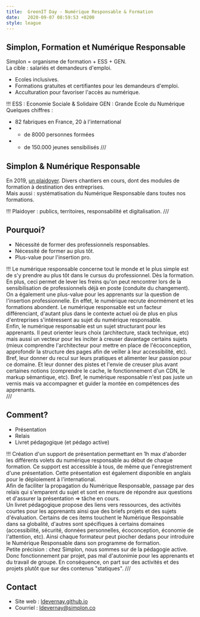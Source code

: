 ```yaml
---
title:  GreenIT Day - Numérique Responsable & Formation
date:   2020-09-07 08:59:53 +0200
style: league
---
```

## Simplon, Formation et Numérique Responsable
Simplon = organisme de formation + ESS + GEN.  
La cible : salariés et demandeurs d'emploi.  
* Ecoles inclusives.
* Formations gratuites et certifiantes pour les demandeurs d'emploi.
* Acculturation pour favoriser l'accès au numérique.
   
!!!
ESS : Economie Sociale & Solidaire
GEN : Grande Ecole du Numérique  
Quelques chiffres : 
* 82 fabriques en France, 20 à l'international
* + de 8000 personnes formées
* + de 150.000 jeunes sensibilisés
///
## Simplon & Numérique Responsable  
En 2019, [un plaidoyer](https://plaidoyer.simplon.co/).
Divers chantiers en cours, dont des modules de formation à destination des entreprises.  
Mais aussi : systématisation du Numérique Responsable dans toutes nos formations. 
  
!!!
Plaidoyer : publics, territoires, responsabilité et digitalisation.
///
## Pourquoi?
* Nécessité de former des professionnels responsables. 
* Nécessité de former au plus tôt. 
* Plus-value pour l'insertion pro. 
  
!!!
Le numérique responsable concerne tout le monde et le plus simple est de s'y prendre au plus tôt dans le cursus du professionnel. Dès la formation. En plus, ceci permet de lever les freins qu'on peut rencontrer lors de la sensibilisation de professionnels déjà en poste (conduite du changement).  
On a également une plus-value pour les apprenants sur la question de l'insertion professionnelle. En effet, le numérique recrute énormément et les formations abondent. Le numérique responsable est un facteur différenciant, d'autant plus dans le contexte actuel où de plus en plus d'entreprises s'intéressent au sujet du numérique responsable.  
Enfin, le numérique responsable est un sujet structurant pour les apprenants. Il peut orienter leurs choix (architecture, stack technique, etc) mais aussi un vecteur pour les inciter à creuser davantage certains sujets (mieux comprendre l'architecteur pour mettre en place de l'écoconception, approfondir la structure des pages afin de veiller à leur accessibilité, etc). Bref, leur donner du recul sur leurs pratiques et alimenter leur passion pour ce domaine. Et leur donner des pistes et l'envie de creuser plus avant certaines notions (comprendre le cache, le fonctionnement d'un CDN, le markup sémantique, etc). Bref, le numérique responsable n'est pas juste un vernis mais va accompagner et guider la montée en compétences des apprenants.  
///
## Comment?
* Présentation
* Relais 
* Livret pédagogique 
(et pédago active)
  
!!!
Création d'un support de présentation permettant en 1h max d'aborder les différents volets du numérique responsable au début de chaque formation. Ce support est accessible à tous, de même que l'enregistrement d'une présentation. Cette présentation est également disponible en anglais pour le déploiement à l'international.  
Afin de faciliter la propagation du Numérique Responsable, passage par des relais qui s'emparent du sujet et sont en mesure de répondre aux questions et d'assurer la présentation => tâche en cours.  
Un livret pédagogique propose des liens vers ressources, des activités courtes pour les apprenants ainsi que des briefs projets et des sujets d'évaluation. Certains de ces items touchent le Numérique Responsable dans sa globalité, d'autres sont spécifiques à certains domaines (accessibilité, sécurité, données personnelles, écoconception, économie de l'attention, etc). Ainsi chaque formateur peut piocher dedans pour introduire le Numérique Responsable dans son programme de formation.  
Petite précision : chez Simplon, nous sommes sur de la pédagogie active. Donc fonctionnement par projet, pas mal d'autonimie pour les apprenants et du travail de groupe. En conséquence, on part sur des activités et des projets plutôt que sur des contenus "statiques". 
///
## Contact
* Site web : [ldevernay.github.io](https://ldevernay.github.io/)
* Courriel : ldevernay@simplon.co
